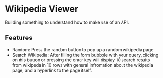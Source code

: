 # Wikipedia Viewer

Building something to understand how to make use of an API.

## Features

* Random: Press the random button to pop up a random wikipedia page
* Search Wikipedia: After filling the form bubbble with your query, clicking on this button or pressing the enter key will display 10 search results from wikipeda in 10 rows with general infromation about the wikipedia page, and a hyperlink to the page itself.
